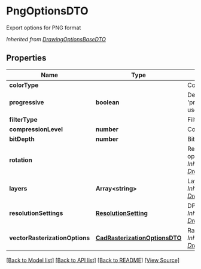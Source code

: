 ﻿# PngOptionsDTO
Export options for PNG format

*Inherited from [DrawingOptionsBaseDTO](DrawingOptionsBaseDTO.md)*
## Properties
Name | Type | Description | Notes
------------ | ------------- | ------------- | -------------
**colorType** |  | Color type | 
**progressive** | **boolean** | Determines whether 'progressive' method is used | 
**filterType** |  | Filter type | 
**compressionLevel** | **number** | Compression level | 
**bitDepth** | **number** | Bits depth | 
**rotation** |  | Resulting rotation operation<br />*Inherited from [DrawingOptionsBaseDTO](DrawingOptionsBaseDTO.md)* | 
**layers** | **Array&lt;string&gt;** | Layers to export<br />*Inherited from [DrawingOptionsBaseDTO](DrawingOptionsBaseDTO.md)* | [optional]
**resolutionSettings** | [**ResolutionSetting**](ResolutionSetting.md) | DPI resolution settings<br />*Inherited from [DrawingOptionsBaseDTO](DrawingOptionsBaseDTO.md)* | [optional]
**vectorRasterizationOptions** | [**CadRasterizationOptionsDTO**](CadRasterizationOptionsDTO.md) | Raster options<br />*Inherited from [DrawingOptionsBaseDTO](DrawingOptionsBaseDTO.md)* | [optional]

[[Back to Model list]](../README.md#documentation-for-models) [[Back to API list]](../README.md#documentation-for-api-endpoints) [[Back to README]](../README.md) [[View Source]](../src/models/pngOptionsDTO.ts)

